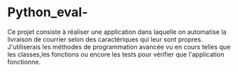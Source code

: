 # Python_eval-
Ce projet consiste à réaliser une application dans laquelle on automatise la livraison de courrier selon des caractériques qui leur sont propres.
J'utiliserais les méthodes de programmation avancée vu en cours telles que les classes,les fonctions ou encore les tests pour vérifier que l'application fonctionne.

